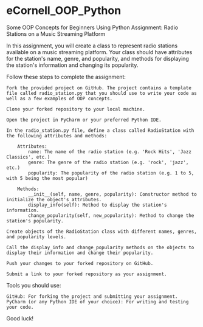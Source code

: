 # eCornell_OOP_Python
Some OOP Concepts for Beginners Using Python
Assignment: Radio Stations on a Music Streaming Platform

In this assignment, you will create a class to represent radio stations available on a music streaming platform. Your class should have attributes for the station's name, genre, and popularity, and methods for displaying the station's information and changing its popularity.

Follow these steps to complete the assignment:

    Fork the provided project on GitHub. The project contains a template file called radio_station.py that you should use to write your code as well as a few examples of OOP concepts.

    Clone your forked repository to your local machine.

    Open the project in PyCharm or your preferred Python IDE.

    In the radio_station.py file, define a class called RadioStation with the following attributes and methods:

        Attributes:
            name: The name of the radio station (e.g. 'Rock Hits', 'Jazz Classics', etc.)
            genre: The genre of the radio station (e.g. 'rock', 'jazz', etc.)
            popularity: The popularity of the radio station (e.g. 1 to 5, with 5 being the most popular)

        Methods:
            __init__(self, name, genre, popularity): Constructor method to initialize the object's attributes.
            display_info(self): Method to display the station's information.
            change_popularity(self, new_popularity): Method to change the station's popularity.

    Create objects of the RadioStation class with different names, genres, and popularity levels.

    Call the display_info and change_popularity methods on the objects to display their information and change their popularity.

    Push your changes to your forked repository on GitHub.

    Submit a link to your forked repository as your assignment.

Tools you should use:

    GitHub: For forking the project and submitting your assignment.
    PyCharm (or any Python IDE of your choice): For writing and testing your code.

Good luck!
